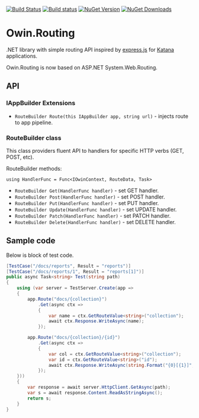 [![Build Status](https://drone.io/github.com/sergeyt/Owin.Routing/status.png)](https://drone.io/github.com/sergeyt/Owin.Routing/latest)
[![Build status](https://ci.appveyor.com/api/projects/status/157su7epxuv23rxj)](https://ci.appveyor.com/project/sergeyt/owin-routing)
[![NuGet Version](http://img.shields.io/nuget/v/Owin.Routing.svg?style=flat)](https://www.nuget.org/packages/Owin.Routing/)
[![NuGet Downloads](http://img.shields.io/nuget/dt/Owin.Routing.svg?style=flat)](https://www.nuget.org/packages/Owin.Routing/)

# Owin.Routing

.NET library with simple routing API inspired by [express.js](http://expressjs.com/)
for [Katana](https://katanaproject.codeplex.com/) applications.

Owin.Routing is now based on ASP.NET System.Web.Routing.

## API

### IAppBuilder Extensions

* `RouteBuilder Route(this IAppBuilder app, string url)` - injects route to app pipeline.

### RouteBuilder class

This class providers fluent API to handlers for specific HTTP verbs (GET, POST, etc).

RouteBuilder methods:

`using HandlerFunc = Func<IOwinContext, RouteData, Task>`

* `RouteBuilder Get(HandlerFunc handler)` - set GET handler.
* `RouteBuilder Post(HandlerFunc handler)` - set POST handler.
* `RouteBuilder Put(HandlerFunc handler)` - set PUT handler.
* `RouteBuilder Update(HandlerFunc handler)` - set UPDATE handler.
* `RouteBuilder Patch(HandlerFunc handler)` - set PATCH handler.
* `RouteBuilder Delete(HandlerFunc handler)` - set DELETE handler.

## Sample code

Below is block of test code.

```c#
[TestCase("/docs/reports", Result = "reports")]
[TestCase("/docs/reports/1", Result = "reports[1]")]
public async Task<string> Test(string path)
{
	using (var server = TestServer.Create(app =>
	{
		app.Route("docs/{collection}")
			.Get(async ctx =>
			{
				var name = ctx.GetRouteValue<string>("collection");
				await ctx.Response.WriteAsync(name);
			});

		app.Route("docs/{collection}/{id}")
			.Get(async ctx =>
			{
				var col = ctx.GetRouteValue<string>("collection");
				var id = ctx.GetRouteValue<string>("id");
				await ctx.Response.WriteAsync(string.Format("{0}[{1}]", col, id));
			});
	}))
	{
		var response = await server.HttpClient.GetAsync(path);
		var s = await response.Content.ReadAsStringAsync();
		return s;
	}
}
```
